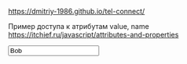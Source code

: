 https://dmitriy-1986.github.io/tel-connect/

Пример доступа к атрибутам value, name
https://itchief.ru/javascript/attributes-and-properties

<input name="name" type="text" value="Bob">
<script>
  var name = document.querySelector('input[name="name"]'); // получим элемент
  
  // получим значение атрибута value у элемента
  name.getAttribute('value'); // "Bob"
  
  // получим значение DOM-свойства value
  name.value; // "Bob"
  
  // обновим значение атрибута value, установим ему новое значение
name.setAttribute('value', 'Tom'); // "Tom"
  
</script>
